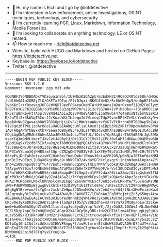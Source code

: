 - 👋 Hi, my name is Rich and I go by @iotdetective
- 👀 I’m interested in law enforcement, online investigations, OSINT techniques, technology, and cybersecurity.
- 🌱 I’m currently learning PGP, Linux, Markdown, Information Technology, Mobile Forensics.
- 💞️ I’m looking to collaborate on anything technology, LE or OSINT related.
- 📫 How to reach me - rich@iotdetective.net
- Website, build with HUGO and Markdown and hosted on GitHub Pages: https://iotdetective.net
- Keybase.io: https://keybase.io/iotdetective
- Twitter: @iotdetective
---
```
-----BEGIN PGP PUBLIC KEY BLOCK-----
Version: SKS 1.1.6
Comment: Hostname: pgp.mit.edu

mQGNBF3YoN0BDADxYVDSqua1nBol/IU9MbzK2OA2pbrm3EdXH3I49CaO34Otd85Qk/oMRezu
/sNl8hGA1m2QB0jZlO/OkETxfQIwr/FliDJqxinNKGUJHvUX/Bc6hCWnQp9/wu0pB215xVw6
2vpK6rI++Y9yovggJOFGLWVQRlJezFF64xaCKoMTW+UMKoWna1WDurOxoofjIQd2FeElyzSg
5F87F8xU276zEQQGhrcUMSXMB5u3zgzWR7Orv2Bi2uYSG7AW+1VPjhaObx++JQjaRROC1aCS
0k5sTq0nRbyktTA5plVv8Nd4ZA5iwZQ2vV4OeVAGDTui5aX8wbF47q4m8xs8TSbmVUZ8Xi6E
E/JmTSiSx3kWVqT3CorJJ/KuxdWXLIb4eqwIdtWimuqLTdpZ9vnxRPtKZeVLLYvo8zXy9+e0
UpgkUrNu07gwvaqb8W9lR8S0pHjLiCvS/jMWuY4uWNu+vfyQlVFtR+rnW5MT00Bwp5bZwLcr
VIvCgn26TPXLjzdAr8GeEuUAEQEAAbQcUmljaCA8cmljaEBpb3RkZXRlY3RpdmUubmV0PokB
1AQTAQgAPhYhBEkRth7PSeeaTOBUyK854nJdLzTYBQJd2KDhAhsDBQkB4TOABQsJCAcCBhUK
CQgLAgQWAgMBAh4BAheAAAoJEK854nJdLzTYd7UL/1QitsYQpBkqQirTASVdB3NrJgU39SdY
vsaYCq3mQNVLtmcrTJXvCetJaO8yt3/D+13lCYJIVvk7LCPL30vlWMfJd6GwuQ04EHswS8Gt
jOpd1Gq9xf2cdbP5IXf/wDg/qT60MC0MKQqPQGAFsYxAQ7mKkPflsVHdYLVDqmdCltP4BfSu
Yz5CW6FbN/JOrsNoOi3dzvH62bHLMiQM509XoTZitzsUP5CG3x2rJaaUqjm6hNS9VbNRat+r
kUP3IoVYLmoXQjHHBSzmf3QprdZN2gONJVAB3V+Ut1xXEEyT6p7p13oMOl/M6eCHsTG7SY0A
G8koFsjDnTuhZetczivWZJ8xHBe/fneUDukrlPmus30/iwzFR2OR/pGKN/wIETknFdaXMKNe
p+KDiIzvDE0zL2UBaX6kgYUkyg9+Obk9FO7/AvdaYGFdkclgxqcK+ininN3emAl0pXc4Zfre
Jho4ZSO9Onpsq0rqfYu47VpohJ+OaGnGCqSPoytmLyrM4hfyqbkBjQRd2KDgAQwAzlIHUe02
Y8ArpeVY76zu7rQNEsWmfB0WoA7qPXm2Zb0efXZV7VHqDF/wrVvl30UDZmO3CyrzDPToMcKJ
UJPaf6HXRKJDxFHwBR56/xb8iBoupdMCfL9mp3c41FF52dazFBLLu28mz/O1iqGsUxWlTkEj
gDrPD3cX5dbU8/QXABiy9Zv4i4SaZj/lKYqQsKWkFpvJqBMlxOQAc9gAbpzIqetrVFKkYHaj
nPA2TMCRq5KnLMoxlUMnNSlcaKQIKgqnZouvNnWxExcf3e83cvm7LRkHYe/Y5G/ucwKYUNKz
xW0+P4bRWOUDpWjgwgNViKbtb+t5zOzWyt1k1ZTctd6Fmj/iKSsLCZVd/IZVFOvHHgNWAyZX
dEq8gNYB/e+wm/7sYgOnr2xcNhZeHpo3JO5emMKVu/aYJehA/h/+G4/tNLvXMwPmixeKwzkz
2AJgroyKyRtIsBMLocHvOUTs4ABwV/hsJAHU8T7/lEN8bAo2FgRMYcjrtjZr3y65WgsAtscb
ABEBAAGJAbwEGAEIACYWIQRJEbYez0nnmkzgVMivOeJyXS802AUCXdig4AIbDAUJAeEzgAAK
CRCvOeJyXS802Gq2DADYLqF+HIlaUpX1fO5/pV8OEZdha+mArFIYu7X3M10y/oLorZ5SkeeG
Wm0+6aGQm5AXDyhZImQW1J1iuutxgJvp3ywDyYapfVaYEj/2jrDbGZL1DZWvJhMLJWm6WkH0
ICZL5D/p7spC2k7mHQDNqDGlAGqrO2X4JHCp9Ky3RD+iNv2GHTktlzm46EHynuqDjyEgW14N
aLsV5589/R3jKkn98P7JMd2rikAQauuFLrt6Z3KtruowopFekrf1o1rOe+XEhl1m8a+Vi6x6
85IhvKvucf6A3je6ztXWQc66/m64cs2oJDqh5MFxnrFgsJ0sUM7BLBvxG1aLX4y5sZCJsZYN
KDfwXg1GhLIUdtxcUAXazGIEWVPSnpgFl/xuFUtmrwrE7x8wWS3DaQVAQ9rD74wJT+zUcw1r
8RnEx4IZHRlIl9z8w9BWNZ9hl6YE7tZlRHGeCfqfnwsD1r3nAjIRmpFt+PiYyZk25qP6iLWd
BbWDOKQiCoi9d70Fq7yVEYxuQpQ=
=GfdC
-----END PGP PUBLIC KEY BLOCK-----
```

<!---
iotdetective/iotdetective is a ✨ special ✨ repository because its `README.md` (this file) appears on your GitHub profile.
You can click the Preview link to take a look at your changes.
--->

